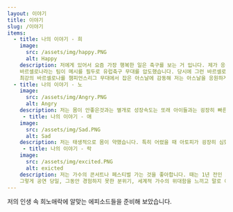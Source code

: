 ```yaml
---
layout: 이야기
title: 이야기
slug: /이야기
items:
  - title: 나의 이야기 - 희
    image:
      src: /assets/img/happy.PNG
      alt: Happy
    description: 저에게 있어서 요즘 가장 행복한 일은 축구를 보는 거 입니다. 제가 응원하는 팀은 아스날이라는 팀입니다. 제가 이 팀을 응원하게 된 이유는 2010년 당시
    바르셀로나라는 팀이 메시를 필두로 유럽축구 무대를 압도했습니다. 당시에 그런 바르셀로나를 상대로 이긴 팀이 몇 안됐습니다. 그 몇 안되는 팀 중 하나가 아스날이였고
    최강의 바르셀로나를 챔피언스리그 무대에서 잡은 아스날에 감동해 저는 아스날을 응원하게 되었습니다. 그러나 불과 2시즌 전까지 아스날은 그때의 아스날의 모습을 보여주지 못했습니다. 하지만 최근 아스날은 리그 최상위권을 맴돌며 좋은 모습을 보여주고 최근 20경기 동안 맨시티 상대로 승리를 못챙기는 치욕적인 모습을 보여주다 처음으로 홈에서 승리를 가져갔습니다. 그리고 그 승리를 가져간 날 제 인생에서 가장 즐거웠습니다.
  - title: 나의 이야기 - 노
    image:
      src: /assets/img/Angry.PNG
      alt: Angry
    description: 저는 몸이 안좋은것과는 별개로 성장속도는 또래 아이들과는 굉장히 빠른 편입니다. 그래서 남들 20대 때 자라는 사랑니가 저는 15살 때 자랐습니다. 당시 교정을 하고 있었는데 교정 담당 의사 선생님은 발치를 권하셨고 결국 같은 치과에 발치를 담당하는 의사분에 사랑니 발치를 받게 되었습니다. 발치를 받기 전 사랑니 발치에 대해 찾아본 저는 이 과정이 일반 치아의 발치 과정과는 매우 다른 것을 깨닫고 심각하게 긴장했습니다. 하지만 발치 담당 선생님이 나이를 지극히 드신 매우 베테랑의 냄새를 풍기시는 선생님이였기에 걱정은 되지 않았습니다. 그렇게 발치가 시작되고 마치를 첫번째로 했습니다. 마치가 완료되고 본격적인 발치가 시작되었습니다. 그렇게 몇 분이 시간이 지난 후 마치가 풀린다는 것을 느끼고 발을 들어 신호를 보냈습니다. 그러자 의사 선생님은 "거의 다 마무리 되었으니 참으세요"라고 했습니다. 저는 참을 수 없는 고통에 두 다리와 팔을 계속 올렸음에도 불구하고 의사 선생님은 아랑곳 않고 수술을 마무리 했습니다. 눈물을 흘리면서 로비로 나왔고 아무 생각이 안날 정도로 고통이 엄청났습니다. 얼마나 아팠는지 말하자면 강남역에서 발치를 했고 집인 안양까지 가는 택시에서 40분동안 통곡을 할 정도로 아팠고 의사에 대한 분노 밖에 머리속에 떠오르지 않았습니다.
     - title: 나의 이야기 - 애
    image:
      src: /assets/img/Sad.PNG
      alt: Sad
    description: 저는 태생적으로 몸이 약했습니다. 특히 어렸을 때 아토피가 굉장히 심했습니다. 한번 씻으면 피로 인해 물이 빨개질 정도로 아토피 정도는 심했습니다. 그런 아토피에 가장 중요한 것은 보습입니다. 그래서 항상 저의 어머니는 로션을 발라주시고 가습기를 강하게 틀어주셨습니다. 그렇게 나이가 한 살씩 먹고 때는 제가 4학년이 되던 해에 일이 터집니다. 갑자기 어느날부터 마른기침이 멈추지 않고 나왔습니다. 그래서 병원을 가보니 충격적이게도 천식이라고 병명을 내렸습니다. 하지만 그렇게 약을 처방받고 먹어도 기침은 나아지지 않았습니다. 그러한 이유로 여러 종합병원을 다니고 입원도 해보았습니다. 하지만 뚜렷한 근거를 찾지 못하고 결국에는 틱장애로 판단받았습니다. 특히 어느 병원 의사들은 제가 꾀병을 부리기 위해 일부러 기침하는 줄 알고 계속 "멈춰"라고 강요한 것이 아직도 너무나도 힘든 기억입니다. 그렇게 몇개월이 지나고 기침은 결국 멈추었습니다. 그렇게 또 몇 년이 지난 후, 신문에 가습기 살균제라는 주제로 기사가 올라왔습니다. 물론 저와는 다른 이야기인줄 알았습니다. 하지만 증상,기간 그리고 실제로 살균제를 쓴 사실이 저와는 더이상 연관이 없지 않다는 것을 알려주었습니다.맞습니다, 저는 가습기 살균제 피해자였습니다.   
     - title: 나의 이야기 - 락
    image:
      src: /assets/img/excited.PNG
      alt: exicted
    description: 저는 가수의 콘서트나 페스티벌 가는 것을 좋아합니다. 때는 1년 전인 2023년 브루노 마스라는 음악계의 거물의 내한 콘서트가 확정되고 티켓팅하는 날 저는 대학교 수업도 빠지고 PC방에서 온정신을 한데 모아 클릭에 집중했습니다. 그럼에도 불구하고 클릭하자 제 앞에 3만명의 대기자가 티켓팅을 대기하고 있었습니다. 그렇게 티켓팅에 실패하고 절망에 빠진 저에게 얼마 후, 구원의 손이 등장했습니다. 친형이 티켓팅에 성공하고 저에게 동행을 권유했습니다. 저는 당연히 오케이를 외쳤습니다.
    그렇게 공연 당일, 그동안 경험하지 못한 분위기, 세계적 가수의 위대함을 느끼고 말로 이룰 수 없는 즐거움을 콘서트 내내 느꼈습니다.
---
```


저의 인생 속 희노애락에 알맞는 에피소드들을 준비해 보았습니다.
<br />
<br />
